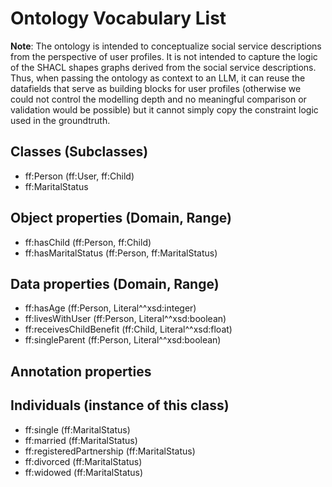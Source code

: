 # Ontology Vocabulary List

**Note**: The ontology is intended to conceptualize social service descriptions from the perspective of user profiles. It is not intended to capture the logic of the SHACL shapes graphs derived from the social service descriptions. Thus, when passing the ontology as context to an LLM, it can reuse the datafields that serve as building blocks for user profiles (otherwise we could not control the modelling depth and no meaningful comparison or validation would be possible) but it cannot simply copy the constraint logic used in the groundtruth.


## Classes (Subclasses)

- ff:Person (ff:User, ff:Child)
- ff:MaritalStatus

## Object properties (Domain, Range)

- ff:hasChild (ff:Person, ff:Child)
- ff:hasMaritalStatus (ff:Person, ff:MaritalStatus)

## Data properties (Domain, Range)

- ff:hasAge (ff:Person, Literal^^xsd:integer)
- ff:livesWithUser (ff:Person, Literal^^xsd:boolean)
- ff:receivesChildBenefit (ff:Child, Literal^^xsd:float)
- ff:singleParent (ff:Person, Literal^^xsd:boolean)

## Annotation properties

## Individuals (instance of this class)

- ff:single (ff:MaritalStatus)
- ff:married (ff:MaritalStatus)
- ff:registeredPartnership (ff:MaritalStatus)
- ff:divorced (ff:MaritalStatus)
- ff:widowed (ff:MaritalStatus)

